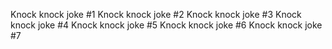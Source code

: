 Knock knock joke #1
Knock knock joke #2
Knock knock joke #3
Knock knock joke #4
Knock knock joke #5
Knock knock joke #6
Knock knock joke #7